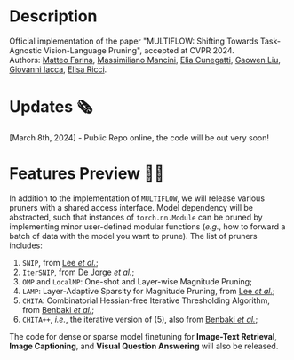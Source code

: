 # Description
Official implementation of the paper "MULTIFLOW: Shifting Towards Task-Agnostic Vision-Language Pruning", accepted at CVPR 2024.  
Authors: [Matteo Farina](https://scholar.google.com/citations?user=SxQwDD8AAAAJ&hl=it&oi=ao), [Massimiliano Mancini](https://scholar.google.com/citations?hl=it&user=bqTPA8kAAAAJ), [Elia Cunegatti](https://scholar.google.com/citations?hl=it&user=a2JJRjMAAAAJ), [Gaowen Liu](https://scholar.google.com/citations?hl=it&user=NIv_aeQAAAAJ), [Giovanni Iacca](https://scholar.google.com/citations?hl=it&user=qSw6YfcAAAAJ), [Elisa Ricci](https://scholar.google.com/citations?hl=it&user=xf1T870AAAAJ).

# Updates 🗞️
[March 8th, 2024] - Public Repo online, the code will be out very soon!  


# Features Preview 🧞‍♀️
In addition to the implementation of `MULTIFLOW`, we will release various pruners with a shared access interface. Model dependency will be abstracted, such that instances of `torch.nn.Module` can be pruned by implementing minor user-defined modular functions (*e.g.*, how to forward a batch of data with the model you want to prune). The list of pruners includes:  
1. `SNIP`, from [Lee *et al.*](https://arxiv.org/abs/1810.02340);
2. `IterSNIP`, from [De Jorge *et al.*](https://arxiv.org/abs/2006.09081);
3. `OMP` and `LocalMP`: One-shot and Layer-wise Magnitude Pruning;
4. `LAMP`: Layer-Adaptive Sparsity for Magnitude Pruning, from [Lee *et al.*](https://arxiv.org/abs/2010.07611);
5. `CHITA`: Combinatorial Hessian-free Iterative Thresholding Algorithm, from [Benbaki *et al.*](https://arxiv.org/pdf/2302.14623.pdf);
6. `CHITA++`, *i.e.*, the iterative version of (5), also from [Benbaki *et al.*](https://arxiv.org/pdf/2302.14623.pdf);


The code for dense or sparse model finetuning for **Image-Text Retrieval**, **Image Captioning**, and **Visual Question Answering** will also be released. 
